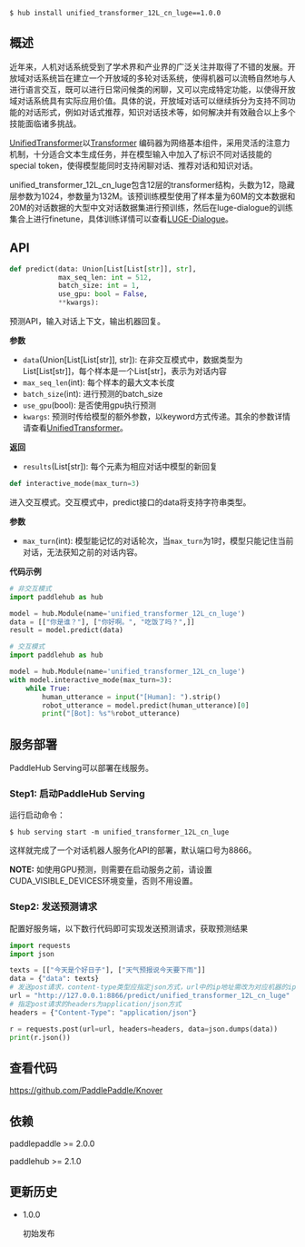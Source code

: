 ```shell
$ hub install unified_transformer_12L_cn_luge==1.0.0
```

## 概述

近年来，人机对话系统受到了学术界和产业界的广泛关注并取得了不错的发展。开放域对话系统旨在建立一个开放域的多轮对话系统，使得机器可以流畅自然地与人进行语言交互，既可以进行日常问候类的闲聊，又可以完成特定功能，以使得开放域对话系统具有实际应用价值。具体的说，开放域对话可以继续拆分为支持不同功能的对话形式，例如对话式推荐，知识对话技术等，如何解决并有效融合以上多个技能面临诸多挑战。

[UnifiedTransformer](https://arxiv.org/abs/2006.16779)以[Transformer](https://arxiv.org/abs/1706.03762) 编码器为网络基本组件，采用灵活的注意力机制，十分适合文本生成任务，并在模型输入中加入了标识不同对话技能的special token，使得模型能同时支持闲聊对话、推荐对话和知识对话。

unified_transformer_12L_cn_luge包含12层的transformer结构，头数为12，隐藏层参数为1024，参数量为132M。该预训练模型使用了样本量为60M的文本数据和20M的对话数据的大型中文对话数据集进行预训练，然后在luge-dialogue的训练集合上进行finetune，具体训练详情可以查看[LUGE-Dialogue](https://github.com/PaddlePaddle/Knover/tree/luge-dialogue/luge-dialogue)。

## API

```python
def predict(data: Union[List[List[str]], str],
            max_seq_len: int = 512,
            batch_size: int = 1,
            use_gpu: bool = False,
            **kwargs):
```
预测API，输入对话上下文，输出机器回复。

**参数**
- `data`(Union[List[List[str]], str]): 在非交互模式中，数据类型为List[List[str]]，每个样本是一个List[str]，表示为对话内容
- `max_seq_len`(int): 每个样本的最大文本长度
- `batch_size`(int): 进行预测的batch_size
- `use_gpu`(bool): 是否使用gpu执行预测
- `kwargs`: 预测时传给模型的额外参数，以keyword方式传递。其余的参数详情请查看[UnifiedTransformer](https://github.com/PaddlePaddle/PaddleNLP/tree/develop/examples/dialogue/unified_transformer)。

**返回**
* `results`(List[str]): 每个元素为相应对话中模型的新回复

```python
def interactive_mode(max_turn=3)
```
进入交互模式。交互模式中，predict接口的data将支持字符串类型。

**参数**
- `max_turn`(int): 模型能记忆的对话轮次，当`max_turn`为1时，模型只能记住当前对话，无法获知之前的对话内容。


**代码示例**

```python
# 非交互模式
import paddlehub as hub

model = hub.Module(name='unified_transformer_12L_cn_luge')
data = [["你是谁？"], ["你好啊。", "吃饭了吗？",]]
result = model.predict(data)
```

```python
# 交互模式
import paddlehub as hub

model = hub.Module(name='unified_transformer_12L_cn_luge')
with model.interactive_mode(max_turn=3):
    while True:
        human_utterance = input("[Human]: ").strip()
        robot_utterance = model.predict(human_utterance)[0]
        print("[Bot]: %s"%robot_utterance)
```

## 服务部署

PaddleHub Serving可以部署在线服务。

### Step1: 启动PaddleHub Serving

运行启动命令：

```shell
$ hub serving start -m unified_transformer_12L_cn_luge
```

这样就完成了一个对话机器人服务化API的部署，默认端口号为8866。

**NOTE:** 如使用GPU预测，则需要在启动服务之前，请设置CUDA_VISIBLE_DEVICES环境变量，否则不用设置。

### Step2: 发送预测请求

配置好服务端，以下数行代码即可实现发送预测请求，获取预测结果

```python
import requests
import json

texts = [["今天是个好日子"], ["天气预报说今天要下雨"]]
data = {"data": texts}
# 发送post请求，content-type类型应指定json方式，url中的ip地址需改为对应机器的ip
url = "http://127.0.0.1:8866/predict/unified_transformer_12L_cn_luge"
# 指定post请求的headers为application/json方式
headers = {"Content-Type": "application/json"}

r = requests.post(url=url, headers=headers, data=json.dumps(data))
print(r.json())
```

## 查看代码

https://github.com/PaddlePaddle/Knover

## 依赖

paddlepaddle >= 2.0.0

paddlehub >= 2.1.0

## 更新历史

* 1.0.0

  初始发布
